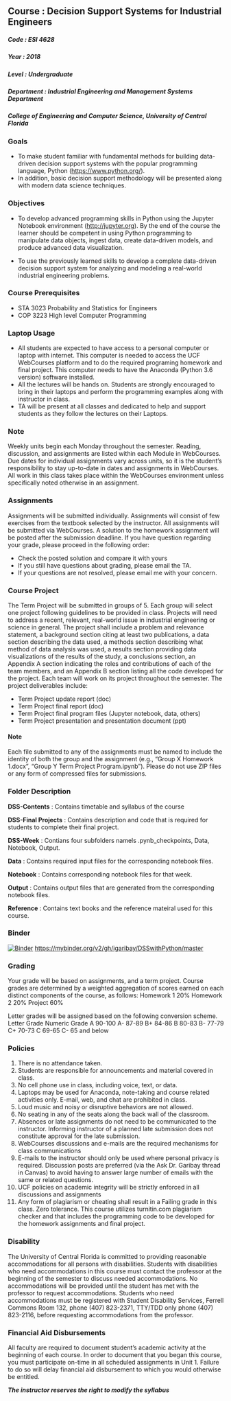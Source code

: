 ## Course     : Decision Support Systems for Industrial Engineers
##### Code       : ESI 4628
##### Year       : 2018
##### Level      : Undergraduate
##### Department : Industrial Engineering and Management Systems Department
##### College of Engineering and Computer Science, University of Central Florida

### Goals
+ To make student familiar with fundamental methods for building data-driven decision support systems with the popular programming language, Python (https://www.python.org/). 
+ In addition, basic decision support methodology will be presented along with modern data science techniques.

### Objectives
+ To develop advanced programming skills in Python using the Jupyter Notebook environment (http://jupyter.org). By the end of the course the learner should be competent in using Python programming to manipulate data objects, ingest data, create data-driven models, and produce advanced data visualization.

+ To use the previously learned skills to develop a complete data-driven decision support system for analyzing and modeling a real-world industrial engineering problems.

### Course Prerequisites
+ STA 3023 Probability and Statistics for Engineers 
+ COP 3223 High level Computer Programming

### Laptop Usage
+ All students are expected to have access to a personal computer or laptop with internet. This computer is needed to access the UCF WebCourses platform and to do the required programing homework and final project. This computer needs to have the Anaconda (Python 3.6 version) software installed.
+ All the lectures will be hands on. Students are strongly encouraged to bring in their laptops and perform the programming examples along with instructor in class.
+ TA will be present at all classes and dedicated to help and support students as they follow the lectures on their Laptops. 

### Note
Weekly units begin each Monday throughout the semester. Reading, discussion, and assignments are listed within each Module in WebCourses. Due dates for individual assignments vary across units, so it is the student’s responsibility to stay up-to-date in dates and assignments in WebCourses. All work in this class takes place within the WebCourses environment unless specifically noted otherwise in an assignment.

### Assignments
Assignments will be submitted individually. Assignments will consist of few exercises from the textbook selected by the instructor. All assignments will be submitted via WebCourses. A solution to the homework assignment will be posted after the submission deadline. If you have question regarding your grade, please proceed in the following order:
+ Check the posted solution and compare it with yours
+	If you still have questions about grading, please email the TA. 
+	If your questions are not resolved, please email me with your concern.

### Course Project
The Term Project will be submitted in groups of 5. Each group will select one project following guidelines to be provided in class. Projects will need to address a recent, relevant, real-world issue in industrial engineering or science in general. The project shall include a problem and relevance statement, a background section citing at least two publications, a data section describing the data used, a methods section describing what method of data analysis was used, a results section providing data visualizations of the results of the study, a conclusions section, an Appendix A section indicating the roles and contributions of each of the team members, and an Appendix B section listing all the code developed for the project.
Each team will work on its project throughout the semester. The project deliverables include:
+	Term Project update report (doc)
+	Term Project final report (doc)
+	Term Project final program files (Jupyter notebook, data, others)
+	Term Project presentation and presentation document (ppt)
#### Note
Each file submitted to any of the assignments must be named to include the identity of both the group and the assignment (e.g., “Group X Homework 1.docx”, “Group Y Term Project Program.ipynb”). Please do not use ZIP files or any form of compressed files for submissions.

### Folder Description 
**DSS-Contents**        : Contains timetable and syllabus of the course

**DSS-Final Projects**  : Contains description and code that is required for students to complete their final project.

**DSS-Week**            : Contians four subfolders namels .pynb_checkpoints, Data, Notebook, Output.

**Data**                : Contains required input files for the corresponding notebook files.

**Notebook**            : Contains corresponding notebook files for that week.

**Output**              : Contains output files that are generated from the corresponding notebook files.

**Reference**           : Contains text books and the reference mateiral used for this course.

### Binder

[![Binder](https://mybinder.org/badge.svg)](https://mybinder.org/v2/gh/igaribay/DSSwithPython/master) 
https://mybinder.org/v2/gh/igaribay/DSSwithPython/master

### Grading
Your grade will be based on assignments, and a term project. Course grades are determined by a weighted aggregation of scores earned on each distinct components of the course, as follows:
Homework 1	20%
Homework 2	20%
Project	60%

Letter grades will be assigned based on the following conversion scheme. 
Letter Grade	Numeric Grade
A	90-100
A-	87-89
B+	84-86
B	80-83
B-	77-79
C+	70-73
C	69-65
C-	65 and below

### Policies
1.	There is no attendance taken.
2.	Students are responsible for announcements and material covered in class.
3.	No cell phone use in class, including voice, text, or data. 
4.	Laptops may be used for Anaconda, note-taking and course related activities only. E-mail, web, and chat are prohibited in class.
5.	Loud music and noisy or disruptive behaviors are not allowed.
6.	No seating in any of the seats along the back wall of the classroom.
7.	Absences or late assignments do not need to be communicated to the instructor. Informing instructor of a planned late submission does not constitute approval for the late submission.
8.	WebCourses discussions and e-mails are the required mechanisms for class communications
9.	E-mails to the instructor should only be used where personal privacy is required. Discussion posts are preferred (via the Ask Dr. Garibay thread in Canvas) to avoid having to answer large number of emails with the same or related questions.
10.	UCF policies on academic integrity will be strictly enforced in all discussions and assignments
11.	Any form of plagiarism or cheating shall result in a Failing grade in this class. Zero tolerance. This course utilizes turnitin.com plagiarism checker and that includes the programming code to be developed for the homework assignments and final project.

### Disability
The University of Central Florida is committed to providing reasonable accommodations for all persons with disabilities. Students with disabilities who need accommodations in this course must contact the professor at the beginning of the semester to discuss needed accommodations. No accommodations will be provided until the student has met with the professor to request accommodations. Students who need accommodations must be registered with Student Disability Services, Ferrell Commons Room 132, phone (407) 823-2371, TTY/TDD only phone (407) 823-2116, before requesting accommodations from the professor.

### Financial Aid Disbursements
All faculty are required to document student’s academic activity at the beginning of each course. In order to document that you began this course, you must participate on-time in all scheduled assignments in Unit 1. Failure to do so will delay financial aid disbursement to which you would otherwise be entitled.

 **_The instructor reserves the right to modify the syllabus_**
